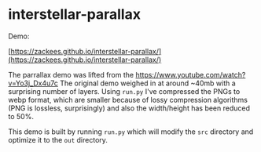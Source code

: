 # interstellar-parallax

Demo:

[https://zackees.github.io/interstellar-parallax/](https://zackees.github.io/interstellar-parallax/)


The parrallax demo was lifted from the https://www.youtube.com/watch?v=Yo3j_Dx4u7c
The original demo weighed in at around ~40mb with a surprising number of layers. Using `run.py` I've compressed the PNGs to webp format, which are smaller because of lossy compression algorithms (PNG is lossless, surprisingly) and also the width/height has been reduced to 50%.

This demo is built by running `run.py` which will modify the `src` directory and optimize it to the `out` directory.
